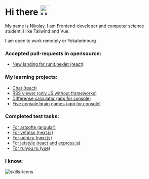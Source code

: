 <h1>
  Hi there
  <img alt='Hi' src="https://github.com/blackcater/blackcater/raw/main/images/Hi.gif" height="32"/>
</h1>
<p>
  My name is Nikolay, I am Frontend-developer and computer science student. I like Tailwind and Vue.
</p>
<p>
  I am open to work remotely or Yekaterinburg
</p>
<h3>
  Accepted pull-requests in opensource:
</h3>
<ul>
  <li>
    <a href="https://ledchig-runit.onrender.com/landing">New landing for runit.hexlet (react)</a>
  </li>
</ul>
<h3>
  My learning projects:
</h3>
<ul>
  <li>
    <a href="https://github.com/Ledchig/chat">Chat (react)</a>
  </li>
  <li>
    <a href="https://github.com/Ledchig/RSS-viewer">RSS viewer (only JS without frameworks)</a>
  </li>
  <li>
    <a href="https://github.com/Ledchig/difference-calculator">Differense calculator (app for console)</a>
  </li>
  <li>
    <a href="https://github.com/Ledchig/five-brain-games">Five console brain games (app for console)</a>
  </li>
</ul>
<h3>
  Completed test tasks:
</h3>
<ul>
  <li>
    <a href="https://github.com/Ledchig/test_front_artsofte">For artsofte (angular)</a>
  </li>
  <li>
    <a href="https://github.com/Ledchig/test_frontend_vefatso">For vefatso (next.js)</a>
  </li>
  <li>
    <a href="https://github.com/Ledchig/frontend-challenge">For uchi.ru (next.js)</a>
  </li>
  <li>
    <a href="https://github.com/Ledchig/jetstyle-yellow-test">For jetstyle (react and express.js)</a>
  </li>
    <li>
    <a href="https://github.com/Ledchig/challenge-rulyou">For rulyou.ru (vue)</a>
  </li>
</ul>
<div align='left'>
  <h3>I know:</h3>
  <img alt='skills-icons' src='https://skillicons.dev/icons?i=js,ts,bootstrap,tailwind,react,nextjs,vue,nuxtjs,angular,docker' />
<div/>
<!--
**Ledchig/ledchig** is a ✨ _special_ ✨ repository because its `README.md` (this file) appears on your GitHub profile.

Here are some ideas to get you started:

- 🔭 I’m currently working on ...
- 🌱 I’m currently learning ...
- 👯 I’m looking to collaborate on ...
- 🤔 I’m looking for help with ...
- 💬 Ask me about ...
- 📫 How to reach me: ...
- 😄 Pronouns: ...
- ⚡ Fun fact: ...
-->
